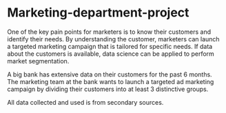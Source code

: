 # Marketing-department-project

One of the key pain points for marketers is to know their customers and identify their needs. By understanding the customer, marketers can launch a targeted marketing campaign that is tailored for specific needs. If data about the customers is available, data science can be applied to perform market segmentation. 

A big bank has extensive data on their customers for the past 6 months. The marketing team at the bank wants to launch a targeted ad marketing campaign by dividing their customers into at least 3 distinctive groups.  

All data collected and used is from secondary sources.
